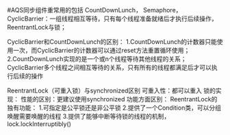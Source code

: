#AQS同步组件重常用的包括
CountDownLunch，
Semaphore，
CyclicBarrier：一组线程相互等待，只有每个线程准备就绪后才执行后续操作，
ReentrantLock与锁；



CyclicBarrier和CountDownLunch的区别：
1.CountDownLunch的计数器只能使用一次，而CyclicBarrier的计数器可以通过reset方法重置循环使用；
2.CountDownLunch实现的是一个或n个线程等待其他线程的关系；CyclicBarrier多个线程之间相互等待的关系，只有所有的线程都满足后才可以执行后续的操作

ReentrantLock（可重入锁）与synchronized区别
可重入性：都可以重入
锁的实现：
性能的区别：更建议使用synchronized
功能方面区别：
ReentrantLock的独有功能：
    1.可指定是公平锁还是非公平锁
    2.提供了一个Condition类，可以分组唤醒需要唤醒的线程
    3.提供了能够中断等待锁的线程的机制，lock.lockInterruptibly()